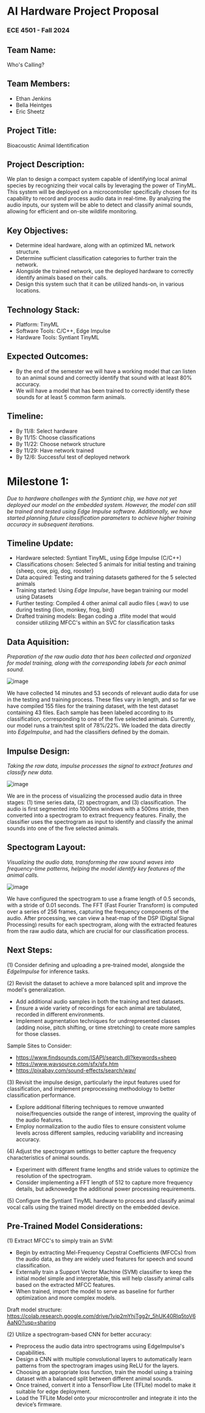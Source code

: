 # AI Hardware Project Proposal
### ECE 4501 - Fall 2024

## Team Name: 
Who's Calling?

## Team Members:
- Ethan Jenkins
- Bella Heintges
- Eric Sheetz

## Project Title:
Bioacoustic Animal Identification

## Project Description:
We plan to design a compact system capable of identifying local animal species by recognizing their vocal calls by leveraging the power of TinyML. This system will be deployed on a microcontroller specifically chosen for its capability to record and process audio data in real-time. By analyzing the audio inputs, our system will be able to detect and classify animal sounds, allowing for efficient and on-site wildlife monitoring.

## Key Objectives:
- Determine ideal hardware, along with an optimized ML network structure. 
- Determine sufficient classification categories to further train the network. 
- Alongside the trained network, use the deployed hardware to correctly identify animals based on their calls.
- Design this system such that it can be utilized hands-on, in various locations.

## Technology Stack:
- Platform: TinyML 
- Software Tools: C/C++, Edge Impulse
- Hardware Tools: Syntiant TinyML

## Expected Outcomes:
- By the end of the semester we will have a working model that can listen to an animal sound and correctly identify that sound with at least 80% accuracy.
- We will have a model that has been trained to correctly identify these sounds for at least 5 common farm animals.

## Timeline:
 - By 11/8: Select hardware
 - By 11/15: Choose classifications
 - By 11/22: Choose network structure
 - By 11/29: Have network trained
 - By 12/6: Successful test of deployed network



# Milestone 1:
*Due to hardware challenges with the Syntiant chip, we have not yet deployed our model on the embedded system. However, the model can still be trained and tested using Edge Impulse software. Additionally, we have started planning future classification parameters to achieve higher training accuracy in subsequent iterations.*

## Timeline Update:
- Hardware selected: Syntiant TinyML, using Edge Impulse (C/C++)
- Classifications chosen: Selected 5 animals for initial testing and training {sheep, cow, pig, dog, rooster}
- Data acquired: Testing and training datasets gathered for the 5 selected animals
- Training started: Using *Edge Impulse*, have began training our model using Datasets
- Further testing: Compiled 4 other animal call audio files (.wav) to use during testing {lion, monkey, frog, bird}
- Drafted training models: Began coding a .tflite model that would consider utilizing MFCC's within an SVC for classification tasks

## Data Aquisition:
*Preparation of the raw audio data that has been collected and organized for model training, along with the corresponding labels for each animal sound.*

![image](https://github.com/user-attachments/assets/0d94ba61-5a99-4302-973c-db4e6b0c4040)

We have collected 14 minutes and 53 seconds of relevant audio data for use in the testing and training process. These files vary in length, and so far we have compiled 155 files for the training dataset, with the test dataset containing 43 files. Each sample has been labeled according to its classification, corresponding to one of the five selected animals. Currently, our model runs a train/test split of 78%/22%. We loaded the data directly into *EdgeImpulse*, and had the classifiers defined by the domain.

## Impulse Design:
*Taking the raw data, impulse processes the signal to extract features and classify new data.*

![image](https://github.com/user-attachments/assets/272dc8c8-48f1-49b8-8c88-287356465e72)

We are in the process of visualizing the processed audio data in three stages: (1) time series data, (2) spectrogram, and (3) classification. The audio is first segmented into 1000ms windows with a 500ms stride, then converted into a spectrogram to extract frequency features. Finally, the classifier uses the spectrogram as input to identify and classify the animal sounds into one of the five selected animals.

## Spectogram Layout:
*Visualizing the audio data, transforming the raw sound waves into frequency-time patterns, helping the model identify key features of the animal calls.*

![image](https://github.com/user-attachments/assets/3d01fa20-b21e-4c97-aee7-34042e5b23cc)

We have configured the spectrogram to use a frame length of 0.5 seconds, with a stride of 0.01 seconds. The FFT (Fast Fourier Transform) is computed over a series of 256 frames, capturing the frequency components of the audio. After processing, we can view a heat-map of the DSP (Digital Signal Processing) results for each spectrogram, along with the extracted features from the raw audio data, which are crucial for our classification process.

## Next Steps:
(1) Consider defining and uploading a pre-trained model, alongside the *EdgeImpulse* for inference tasks.

(2) Revisit the dataset to achieve a more balanced split and improve the model's generalization.
- Add additional audio samples in both the training and test datasets.
- Ensure a wide variety of recordings for each animal are tabulated, recorded in different environments.
- Implement augmentation techniques for undrrepresented classes (adding noise, pitch shifting, or time stretching) to create more samples for those classes.

Sample Sites to Consider:
- https://www.findsounds.com/ISAPI/search.dll?keywords=sheep
- https://www.wavsource.com/sfx/sfx.htm
- https://pixabay.com/sound-effects/search/wav/
  
(3) Revisit the impulse design, particularly the input features used for classification, and implement preprocessing methodology to better classification performance. 
- Explore additional filtering techniques to remove unwanted noise/frequencies outside the range of interest, improving the quality of the audio features.
- Employ normalization to the audio files to ensure consistent volume levels across different samples, reducing variability and increasing accuracy.

(4) Adjust the spectrogram settings to better capture the frequency characteristics of animal sounds.
- Experiment with different frame lengths and stride values to optimize the resolution of the spectrogram.
- Consider implementing a FFT length of 512 to capture more frequency details, but adknowedge the additional power processing requirements.

(5) Configure the Syntiant TinyML hardware to process and classify animal vocal calls using the trained model directly on the embedded device.

## Pre-Trained Model Considerations:
(1) Extract MFCC's to simply train an SVM:
- Begin by extracting Mel-Frequency Cepstral Coefficients (MFCCs) from the audio data, as they are widely used features for speech and sound classification.
- Externally train a Support Vector Machine (SVM) classifier to keep the initial model simple and interpretable, this will help classify animal calls based on the extracted MFCC features.
- When trained, import the model to serve as baseline for further optimization and more complex models.

Draft model structure: https://colab.research.google.com/drive/1vip2mYhjTgg2r_5hUK40Rlq5toV6AaNO?usp=sharing

(2) Utilize a spectrogram-based CNN for better accuracy:
- Preprocess the audio data intro spectrograms using EdgeImpulse's capabilities.
- Design a CNN with multiple convolutional layers to automatically learn patterns from the spectrogram images using ReLU for the layers.
- Choosing an appropriate loss function, train the model using a training dataset with a balanced split between different animal sounds.
- Once trained, convert it into a TensorFlow Lite (TFLite) model to make it suitable for edge deployment.
- Load the TFLite Model onto your microcontroller and integrate it into the device’s firmware.
